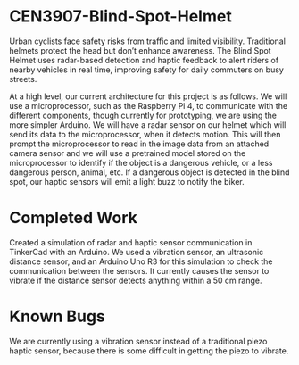 # CEN3907-Blind-Spot-Helmet
Urban cyclists face safety risks from traffic and limited visibility. Traditional helmets protect the head but don’t enhance awareness. The Blind Spot Helmet uses radar-based detection and haptic feedback to alert riders of nearby vehicles in real time, improving safety for daily commuters on busy streets.

At a high level, our current architecture for this project is as follows. We will use a microprocessor, such as the Raspberry Pi 4, to communicate with the different components, though currently for prototyping, we are using the more simpler Arduino. We will have a radar sensor on our helmet which will send its data to the microprocessor, when it detects motion. This will then prompt the microprocessor to read in the image data from an attached camera sensor and we will use a pretrained model stored on the microprocessor to identify if the object is a dangerous vehicle, or a less dangerous person, animal, etc. If a dangerous object is detected in the blind spot, our haptic sensors will emit a light buzz to notify the biker. 

# Completed Work
Created a simulation of radar and haptic sensor communication in TinkerCad with an Arduino. We used a vibration sensor, an ultrasonic distance sensor, and an Arduino Uno R3 for this simulation to check the communication between the sensors. It currently causes the sensor to vibrate if the distance sensor detects anything within a 50 cm range. 

# Known Bugs
We are currently using a vibration sensor instead of a traditional piezo haptic sensor, because there is some difficult in getting the piezo to vibrate. 

